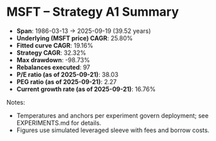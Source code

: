 # MSFT – Strategy A1 Summary

- **Span**: 1986-03-13 → 2025-09-19 (39.52 years)
- **Underlying (MSFT price) CAGR**: 25.80%
- **Fitted curve CAGR**: 19.16%
- **Strategy CAGR**: 32.32%
- **Max drawdown**: -98.73%
- **Rebalances executed**: 97
- **P/E ratio (as of 2025-09-21)**: 38.03
- **PEG ratio (as of 2025-09-21)**: 2.27
- **Current growth rate (as of 2025-09-21)**: 16.76%

Notes:

- Temperatures and anchors per experiment govern deployment; see EXPERIMENTS.md for details.
- Figures use simulated leveraged sleeve with fees and borrow costs.
